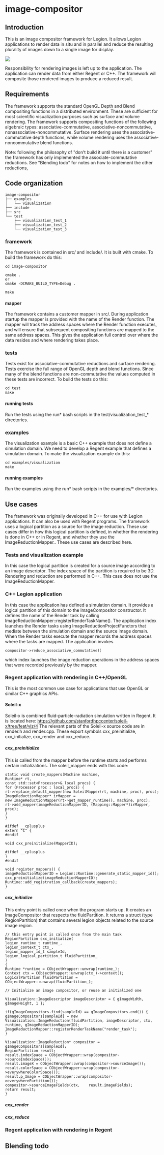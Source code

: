 # image-compositor

## Introduction
This is an image compositor framework for Legion.  It allows Legion applications to render data in situ and in parallel and reduce the resulting plurality of images down to a single image for display.

![](./doc/isav_workshop_sc17_presentation.mp4.gif)

Responsibility for rendering images is left up to the application.
The application can render data from either Regent or C++.
The framework will composite those rendered images to produce a reduced result.

## Requirements
The framework supports the standard OpenGL Depth and Blend compositing functions in a distributed environment.
These are sufficient for most scientific visualization purposes such as surface and volume rendering.
The framework supports compositing functions of the following algebraic types:
associative-commutative, associative-noncommutative, nonassociative-noncommutative.
Surface rendering uses the associative-commutative depth functions, while volume rendering uses the associative-noncommutative blend functions.

Note: following the philosophy of "don't build it until there is a customer" the framework has only implemented the associate-commutative reductions.
See "Blending todo" for notes on how to implement the other reductions,

## Code organization

```
image-compositor
├── examples
│   └── visualization
├── include
├── src
└── test
    ├── visualization_test_1
    ├── visualization_test_2
    └── visualization_test_3
```

### framework
The framework is contained in src/ and include/.
It is built with cmake.
To build the framework do this:
```
cd image-compositor

cmake .
or
cmake -DCMAKE_BUILD_TYPE=Debug .

make
```
#### mapper
The framework contains a customer mapper in src/.
During application startup the mapper is provided with the name of the Render function.
The mapper will track the address spaces where the Render function executes, and will ensure that subsequent compositing functions are mapped to the same address spaces.
This gives the application full control over where the data resides and where rendering takes place.

### tests
Tests exist for associative-commutative reductions and surface rendering.
Tests exercise the full range of OpenGL depth and blend functions.
Since many of the blend functions are non-commutative the values computed in these tests are incorrect.
To build the tests do this:
```
cd test
make
```

#### running tests
Run the tests using the run* bash scripts in the test/visualization_test_* directories.

### examples
The visualization example is a basic C++ example that does not define a simulation domain.
We need to develop a Regent example that defines a simulation domain.
To make the visualization example do this:
```
cd examples/visualization
make
```

#### running examples
Run the examples using the run* bash scripts in the examples/* directories.

## Use cases
The framework was originally developed in C++ for use with Legion applications.
It can also be used with Regent programs.
The framework uses a logical partition as a source for the image reduction.
These use cases differ in how this logical partition is defined,  in whether the rendering is done in C++ or in Regent, and whether they use the ImageReductionMapper..
These use cases are described here.

### Tests and visualization example
In this case the logical partition is created for a source image according to an image descriptor.
The index space of the partition is required to be 3D.
Rendering and reduction are performed in C++.
This case does not use the ImageReductionMapper.

### C++ Legion application
In this case the application has defined a simulation domain.
It provides a logical partition of this domain to the ImageCompositor constructor.
It defines the name of the Render task by calling ImageReductionMapper::registerRenderTaskName().
The application index launches the Render tasks using ImageReductionProjectFunctors that mediate between the simulation domain and the source image domain.
When the Render tasks execute the mapper records the address spaces where the tasks are mapped.
The application invokes
```
compositor->reduce_associative_commutative()
```
which index launches the image reduction operations in the address spaces that were recorded previously by the mapper.

### Regent application with rendering in C++/OpenGL
This is the most common use case for applications that use OpenGL or similar C++ graphics APIs.

#### Soleil-x
Soleil-x is  combined fluid-particle-radiation simulation written in Regent.
It is located here:
https://github.com/stanfordhpccenter/soleil-x/tree/feat/viz/4
The relevant parts of the Soleil-x source code are in render.h and render.cpp.
These export symbols cxx_preinitialize, cxx_initialize, cxx_render and cxx_reduce.

##### cxx_preinitialize
This is called from the mapper before the runtime starts and performs certain initializations.
The soleil_mapper ends with this code:
```
static void create_mappers(Machine machine,
Runtime* rt,
const std::set<Processor>& local_procs) {
for (Processor proc : local_procs) {
rt->replace_default_mapper(new SoleilMapper(rt, machine, proc), proc);
ImageReductionMapper* irMapper =
new ImageReductionMapper(rt->get_mapper_runtime(), machine, proc);
rt->add_mapper(imageReductionMapperID, (Mapping::Mapper*)irMapper, proc);
}
}

#ifdef __cplusplus
extern "C" {
#endif

void cxx_preinitialize(MapperID);

#ifdef __cplusplus
}
#endif

void register_mappers() {
imageReductionMapperID = Legion::Runtime::generate_static_mapper_id();
cxx_preinitialize(imageReductionMapperID);
Runtime::add_registration_callback(create_mappers);
}
```
##### cxx_initialize
This entry point is called once when the program starts up.
It creates an ImageCompositor that respects the fluidPartition.
It returns a struct (type RegionPartition) that contains several legion objects related to the source image region.
```
// this entry point is called once from the main task
RegionPartition cxx_initialize(
legion_runtime_t runtime_,
legion_context_t ctx_,
legion_mapper_id_t sampleId,
legion_logical_partition_t fluidPartition_
)
{
Runtime *runtime = CObjectWrapper::unwrap(runtime_);
Context ctx = CObjectWrapper::unwrap(ctx_)->context();
LogicalPartition fluidPartition = CObjectWrapper::unwrap(fluidPartition_);

// Initialize an image compositor, or reuse an initialized one

Visualization::ImageDescriptor imageDescriptor = { gImageWidth, gImageHeight, 1 };

if(gImageCompositors.find(sampleId) == gImageCompositors.end()) {
gImageCompositors[sampleId] = new Visualization::ImageReduction(fluidPartition, imageDescriptor, ctx, runtime, gImageReductionMapperID);
ImageReductionMapper::registerRenderTaskName("render_task");
}

Visualization::ImageReduction* compositor = gImageCompositors[sampleId];
RegionPartition result;
result.indexSpace = CObjectWrapper::wrap(compositor->sourceIndexSpace());
result.imageX = CObjectWrapper::wrap(compositor->sourceImage());
result.colorSpace = CObjectWrapper::wrap(compositor->everywhereColorSpace());
result.p_Image = CObjectWrapper::wrap(compositor->everywherePartition());
compositor->sourceImageFields(ctx,    result.imageFields);
return result;
}
```

##### cxx_render
##### cxx_reduce


### Regent application with rendering in Regent

## Blending todo

